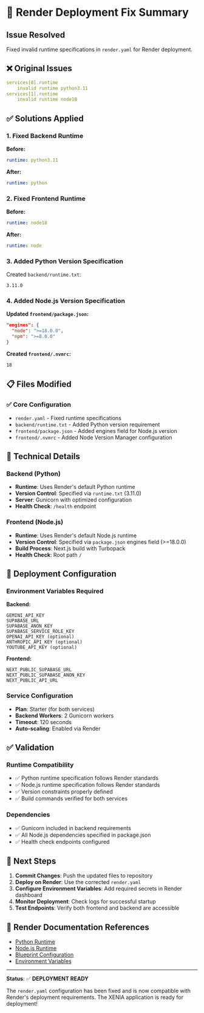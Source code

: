# 🚀 Render Deployment Fix Summary

## Issue Resolved
Fixed invalid runtime specifications in `render.yaml` for Render deployment.

## ❌ Original Issues
```yaml
services[0].runtime
    invalid runtime python3.11
services[1].runtime
    invalid runtime node18
```

## ✅ Solutions Applied

### 1. Fixed Backend Runtime
**Before:**
```yaml
runtime: python3.11
```
**After:**
```yaml
runtime: python
```

### 2. Fixed Frontend Runtime  
**Before:**
```yaml
runtime: node18
```
**After:**
```yaml
runtime: node
```

### 3. Added Python Version Specification
Created `backend/runtime.txt`:
```
3.11.0
```

### 4. Added Node.js Version Specification
**Updated `frontend/package.json`:**
```json
"engines": {
  "node": ">=18.0.0",
  "npm": ">=8.0.0"
}
```

**Created `frontend/.nvmrc`:**
```
18
```

## 📋 Files Modified

### ✅ Core Configuration
- `render.yaml` - Fixed runtime specifications
- `backend/runtime.txt` - Added Python version requirement
- `frontend/package.json` - Added engines field for Node.js version
- `frontend/.nvmrc` - Added Node Version Manager configuration

## 🔧 Technical Details

### Backend (Python)
- **Runtime**: Uses Render's default Python runtime
- **Version Control**: Specified via `runtime.txt` (3.11.0)
- **Server**: Gunicorn with optimized configuration
- **Health Check**: `/health` endpoint

### Frontend (Node.js)
- **Runtime**: Uses Render's default Node.js runtime  
- **Version Control**: Specified via `package.json` engines field (>=18.0.0)
- **Build Process**: Next.js build with Turbopack
- **Health Check**: Root path `/`

## 🎯 Deployment Configuration

### Environment Variables Required
**Backend:**
```
GEMINI_API_KEY
SUPABASE_URL  
SUPABASE_ANON_KEY
SUPABASE_SERVICE_ROLE_KEY
OPENAI_API_KEY (optional)
ANTHROPIC_API_KEY (optional)
YOUTUBE_API_KEY (optional)
```

**Frontend:**
```
NEXT_PUBLIC_SUPABASE_URL
NEXT_PUBLIC_SUPABASE_ANON_KEY
NEXT_PUBLIC_API_URL
```

### Service Configuration
- **Plan**: Starter (for both services)
- **Backend Workers**: 2 Gunicorn workers
- **Timeout**: 120 seconds
- **Auto-scaling**: Enabled via Render

## ✅ Validation

### Runtime Compatibility
- ✅ Python runtime specification follows Render standards
- ✅ Node.js runtime specification follows Render standards  
- ✅ Version constraints properly defined
- ✅ Build commands verified for both services

### Dependencies
- ✅ Gunicorn included in backend requirements
- ✅ All Node.js dependencies specified in package.json
- ✅ Health check endpoints configured

## 🚀 Next Steps

1. **Commit Changes**: Push the updated files to repository
2. **Deploy on Render**: Use the corrected `render.yaml` 
3. **Configure Environment Variables**: Add required secrets in Render dashboard
4. **Monitor Deployment**: Check logs for successful startup
5. **Test Endpoints**: Verify both frontend and backend are accessible

## 📖 Render Documentation References

- [Python Runtime](https://render.com/docs/python-version)
- [Node.js Runtime](https://render.com/docs/node-version)  
- [Blueprint Configuration](https://render.com/docs/blueprint-spec)
- [Environment Variables](https://render.com/docs/environment-variables)

---

**Status**: ✅ **DEPLOYMENT READY**

The `render.yaml` configuration has been fixed and is now compatible with Render's deployment requirements. The XENIA application is ready for deployment!
